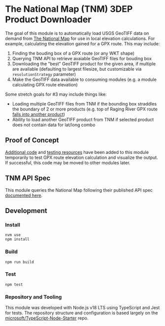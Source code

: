 # The National Map (TNM) 3DEP Product Downloader

The goal of this module is to automatically load USGS GeoTIFF data on demand from [The National Map](https://apps.nationalmap.gov/) for use in local elevation calculations. For example, calculating the elevation gained for a GPX route. This may include:

1. Finding the bouding box of a GPX route (or any WKT shape)
2. Querying TNM API to retrieve avaiable GeoTIFF files for bouding box
3. Downloading the "best" GeoTIFF product for the given area, if multiple are available (defaulting to largest filesize, but customizable via `resolutionStrategy` parameter)
4. Make the GeoTIFF data available to consuming modules (e.g. a module calculating GPX route elevation)

Some stretch goals for #3 may include things like:

- Loading multiple GeoTIFF files from TNM if the bounding box straddles the boundary of 2 or more products (e.g. top of Raging River GPX route [falls into another product](./docs/img/example-raging-river-gpx-straddles-multiple-products.png))
- Ability to load another GeoTIFF product from TNM if selected product does not contain data for lat/long combo

## Proof of Concept

[Additional code](./test/integration/elevation.test.ts) and [testing resources](./test/resources/) have been added to this module temporarily to test GPX route elevation calculation and visualize the output. If successful, this code may be moved to other modules later.

## TNM API Spec

This module queries the National Map following their published API spec [documented here](https://apps.nationalmap.gov/help/documents/TNMAccessAPIDocumentation/TNMAccessAPIDocumentation.pdf).

## Development

### Install

```
nvm use
npm install
```

### Build

```
npm run build
```

### Test

```
npm test
```

### Repository and Tooling

This module was developed with Node.js v18 LTS using TypeScript and Jest for tests. The repository structure and configuration is based largely on the [microsoft/TypeScript-Node-Starter](https://github.com/microsoft/TypeScript-Node-Starter/tree/master) repo.
